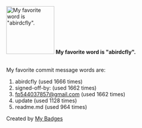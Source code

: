 <img src="https://my-badges.github.io/my-badges/favorite-word.png" alt="My favorite word is &quot;abirdcfly&quot;." title="My favorite word is &quot;abirdcfly&quot;." width="128">
<strong>My favorite word is &quot;abirdcfly&quot;.</strong>
<br><br>

My favorite commit message words are:

1. abirdcfly (used 1666 times)
2. signed-off-by: (used 1662 times)
3. <fp544037857@gmail.com> (used 1662 times)
4. update (used 1128 times)
5. readme.md (used 964 times)


Created by <a href="https://github.com/my-badges/my-badges">My Badges</a>